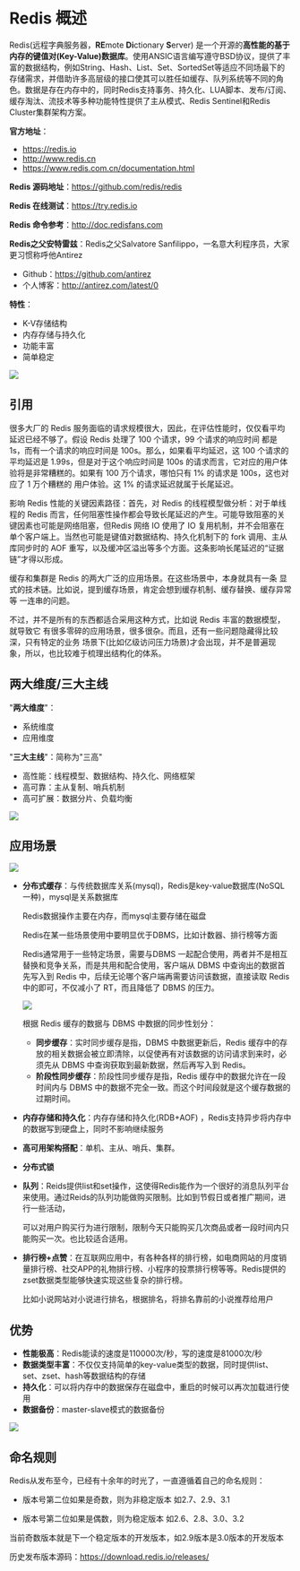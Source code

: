 # Redis 概述

Redis(远程字典服务器，**RE**mote **Di**ctionary **S**erver) 是一个开源的**高性能的基于内存的键值对(Key-Value)数据库**。使用ANSIC语言编写遵守BSD协议，提供了丰富的数据结构，例如String、Hash、List、Set、SortedSet等适应不同场最下的存储需求，并借助许多高层级的接口使其可以胜任如缓存、队列系统等不同的角色。数据是存在内存中的，同时Redis支持事务、持久化、LUA脚本、发布/订阅、缓存淘汰、流技术等多种功能特性提供了主从模式、Redis Sentinel和Redis Cluster集群架构方案。

**官方地址**：

- https://redis.io
- http://www.redis.cn
- https://www.redis.com.cn/documentation.html

**Redis 源码地址**：https://github.com/redis/redis

**Redis 在线测试**：https://try.redis.io

**Redis 命令参考**：http://doc.redisfans.com

**Redis之父安特雷兹**：Redis之父Salvatore Sanfilippo，一名意大利程序员，大家更习惯称呼他Antirez

- Github：https://github.com/antirez
- 个人博客：http://antirez.com/latest/0

**特性**：

- K-V存储结构
- 内存存储与持久化
- 功能丰富
- 简单稳定

![](https://cdn.jsdelivr.net/gh/letengzz/tc2@main/img%E4%B8%8B%E8%BD%BD%20.png)

## 引用

很多大厂的 Redis 服务面临的请求规模很大，因此，在评估性能时，仅仅看平均延迟已经不够了。假设 Redis 处理了 100 个请求，99 个请求的响应时间 都是 1s，而有一个请求的响应时间是 100s。那么，如果看平均延迟，这 100 个请求的平均延迟是 1.99s，但是对于这个响应时间是 100s 的请求而言，它对应的用户体验将是非常糟糕的。如果有 100 万个请求，哪怕只有 1% 的请求是 100s，这也对应了 1 万个糟糕的 用户体验。这 1% 的请求延迟就属于长尾延迟。

影响 Redis 性能的关键因素路径：首先，对 Redis 的线程模型做分析：对于单线程的 Redis 而言，任何阻塞性操作都会导致长尾延迟的产生。可能导致阻塞的关键因素也可能是网络阻塞，但Redis 网络 IO 使用了 IO 复用机制，并不会阻塞在单个客户端上。当然也可能是键值对数据结构、持久化机制下的 fork 调用、主从库同步时的 AOF 重写，以及缓冲区溢出等多个方面。这条影响长尾延迟的“证据 链”才得以形成。

缓存和集群是 Redis 的两大广泛的应用场景。在这些场景中，本身就具有一条 显式的技术链。比如说，提到缓存场景，肯定会想到缓存机制、缓存替换、缓存异常等 一连串的问题。

不过，并不是所有的东西都适合采用这种方式，比如说 Redis 丰富的数据模型，就导致它 有很多零碎的应用场景，很多很杂。而且，还有一些问题隐藏得比较深，只有特定的业务 场景下(比如亿级访问压力场景)才会出现，并不是普遍现象，所以，也比较难于梳理出结构化的体系。

## 两大维度/三大主线

"**两大维度**"：

- 系统维度
- 应用维度

"**三大主线**"：简称为"三高"

- 高性能：线程模型、数据结构、持久化、网络框架
- 高可靠：主从复制、哨兵机制
- 高可扩展：数据分片、负载均衡

![](https://cdn.jsdelivr.net/gh/letengzz/tc2@main/img%E4%B8%8B%E8%BD%BD.jpeg)

## 应用场景

![](https://cdn.jsdelivr.net/gh/letengzz/tc2@main/img%E4%B8%8B%E8%BD%BD-9914224.png)

- **分布式缓存**：与传统数据库关系(mysql)，Redis是key-value数据库(NoSQL一种)，mysql是关系数据库

  Redis数据操作主要在内存，而mysql主要存储在磁盘

  Redis在某一些场景使用中要明显优于DBMS，比如计数器、排行榜等方面

  Redis通常用于一些特定场景，需要与DBMS 一起配合使用，两者并不是相互替换和竞争关系，而是共用和配合使用，客户端从 DBMS 中查询出的数据首先写入到 Redis 中，后续无论哪个客户端再需要访问该数据，直接读取 Redis 中的即可，不仅减小了 RT，而且降低了 DBMS 的压力。

  ![](https://cdn.jsdelivr.net/gh/letengzz/tc2@main/img%E4%B8%8B%E8%BD%BD.png)

  根据 Redis 缓存的数据与 DBMS 中数据的同步性划分：

  - **同步缓存**：实时同步缓存是指，DBMS 中数据更新后，Redis 缓存中的存放的相关数据会被立即清除，以促使再有对该数据的访问请求到来时，必须先从 DBMS 中查询获取到最新数据，然后再写入到 Redis。
  - **阶段性同步缓存**：阶段性同步缓存是指，Redis 缓存中的数据允许在一段时间内与 DBMS 中的数据不完全一致。而这个时间段就是这个缓存数据的过期时间。

- **内存存储和持久化**：内存存储和持久化(RDB+AOF) ，Redis支持异步将内存中的数据写到硬盘上，同时不影响继续服务

- **高可用架构搭配**：单机、主从、哨兵、集群。

- **分布式锁**

- **队列**：Reids提供list和set操作，这使得Redis能作为一个很好的消息队列平台来使用。通过Reids的队列功能做购买限制。比如到节假日或者推广期间，进行一些活动，

  可以对用户购买行为进行限制，限制今天只能购买几次商品或者一段时间内只能购买一次。也比较适合适用。

- **排行榜+点赞**：在互联网应用中，有各种各样的排行榜，如电商网站的月度销量排行榜、社交APP的礼物排行榜、小程序的投票排行榜等等。Redis提供的zset数据类型能够快速实现这些复杂的排行榜。

  比如小说网站对小说进行排名，根据排名，将排名靠前的小说推荐给用户

## 优势

- **性能极高**：Redis能读的速度是110000次/秒，写的速度是81000次/秒
- **数据类型丰富**：不仅仅支持简单的key-value类型的数据，同时提供list、set、zset、hash等数据结构的存储
- **持久化**：可以将内存中的数据保存在磁盘中，重启的时候可以再次加载进行使用
- **数据备份**：master-slave模式的数据备份

![](https://cdn.jsdelivr.net/gh/letengzz/tc2@main/img202404072217680.png)

## 命名规则

Redis从发布至今，已经有十余年的时光了，一直遵循着自己的命名规则：

- 版本号第二位如果是奇数，则为非稳定版本 如2.7、2.9、3.1

- 版本号第二位如果是偶数，则为稳定版本 如2.6、2.8、3.0、3.2

当前奇数版本就是下一个稳定版本的开发版本，如2.9版本是3.0版本的开发版本

 历史发布版本源码：https://download.redis.io/releases/